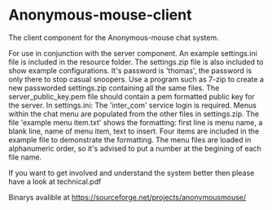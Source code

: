 Anonymous-mouse-client
===============

The client component for the Anonymous-mouse chat system.

For use in conjunction with the server component. An example settings.ini file is included in the resource folder. The settings.zip file is also included to show example configurations. It's password is 'thomas', the password is only there to stop casual snoopers. Use a program such as 7-zip to create a new passworded settings.zip containing all the same files. The server_public_key.pem file should contain a pem formatted public key for the server. In settings.ini: The 'inter_com' service login is required. Menus within the chat menu are populated from the other files in settings.zip. The file 'example menu item.txt' shows the formatting: first line is menu name, a blank line, name of menu item, text to insert. Four items are included in the example file to demonstrate the formatting. The menu files are loaded in alphanumeric order, so it's advised to put a number at the begining of each file name.

If you want to get involved and understand the system better then please have a look at technical.pdf

Binarys avalible at
https://sourceforge.net/projects/anonymousmouse/
